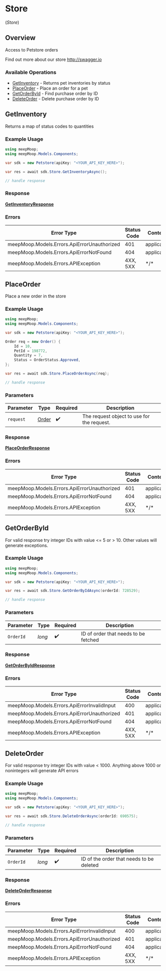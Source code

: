 # Store
(*Store*)

## Overview

Access to Petstore orders

Find out more about our store
<http://swagger.io>

### Available Operations

* [GetInventory](#getinventory) - Returns pet inventories by status
* [PlaceOrder](#placeorder) - Place an order for a pet
* [GetOrderById](#getorderbyid) - Find purchase order by ID
* [DeleteOrder](#deleteorder) - Delete purchase order by ID

## GetInventory

Returns a map of status codes to quantities

### Example Usage

<!-- UsageSnippet language="csharp" operationID="getInventory" method="get" path="/store/inventory" -->
```csharp
using meepMoop;
using meepMoop.Models.Components;

var sdk = new Petstore(apiKey: "<YOUR_API_KEY_HERE>");

var res = await sdk.Store.GetInventoryAsync();

// handle response
```

### Response

**[GetInventoryResponse](../../Models/Requests/GetInventoryResponse.md)**

### Errors

| Error Type                                  | Status Code                                 | Content Type                                |
| ------------------------------------------- | ------------------------------------------- | ------------------------------------------- |
| meepMoop.Models.Errors.ApiErrorUnauthorized | 401                                         | application/json                            |
| meepMoop.Models.Errors.ApiErrorNotFound     | 404                                         | application/json                            |
| meepMoop.Models.Errors.APIException         | 4XX, 5XX                                    | \*/\*                                       |

## PlaceOrder

Place a new order in the store

### Example Usage

<!-- UsageSnippet language="csharp" operationID="placeOrder" method="post" path="/store/order" -->
```csharp
using meepMoop;
using meepMoop.Models.Components;

var sdk = new Petstore(apiKey: "<YOUR_API_KEY_HERE>");

Order req = new Order() {
    Id = 10,
    PetId = 198772,
    Quantity = 7,
    Status = OrderStatus.Approved,
};

var res = await sdk.Store.PlaceOrderAsync(req);

// handle response
```

### Parameters

| Parameter                                  | Type                                       | Required                                   | Description                                |
| ------------------------------------------ | ------------------------------------------ | ------------------------------------------ | ------------------------------------------ |
| `request`                                  | [Order](../../Models/Components/Order.md)  | :heavy_check_mark:                         | The request object to use for the request. |

### Response

**[PlaceOrderResponse](../../Models/Requests/PlaceOrderResponse.md)**

### Errors

| Error Type                                  | Status Code                                 | Content Type                                |
| ------------------------------------------- | ------------------------------------------- | ------------------------------------------- |
| meepMoop.Models.Errors.ApiErrorUnauthorized | 401                                         | application/json                            |
| meepMoop.Models.Errors.ApiErrorNotFound     | 404                                         | application/json                            |
| meepMoop.Models.Errors.APIException         | 4XX, 5XX                                    | \*/\*                                       |

## GetOrderById

For valid response try integer IDs with value <= 5 or > 10. Other values will generate exceptions.

### Example Usage

<!-- UsageSnippet language="csharp" operationID="getOrderById" method="get" path="/store/order/{orderId}" -->
```csharp
using meepMoop;
using meepMoop.Models.Components;

var sdk = new Petstore(apiKey: "<YOUR_API_KEY_HERE>");

var res = await sdk.Store.GetOrderByIdAsync(orderId: 728529);

// handle response
```

### Parameters

| Parameter                            | Type                                 | Required                             | Description                          |
| ------------------------------------ | ------------------------------------ | ------------------------------------ | ------------------------------------ |
| `OrderId`                            | *long*                               | :heavy_check_mark:                   | ID of order that needs to be fetched |

### Response

**[GetOrderByIdResponse](../../Models/Requests/GetOrderByIdResponse.md)**

### Errors

| Error Type                                  | Status Code                                 | Content Type                                |
| ------------------------------------------- | ------------------------------------------- | ------------------------------------------- |
| meepMoop.Models.Errors.ApiErrorInvalidInput | 400                                         | application/json                            |
| meepMoop.Models.Errors.ApiErrorUnauthorized | 401                                         | application/json                            |
| meepMoop.Models.Errors.ApiErrorNotFound     | 404                                         | application/json                            |
| meepMoop.Models.Errors.APIException         | 4XX, 5XX                                    | \*/\*                                       |

## DeleteOrder

For valid response try integer IDs with value < 1000. Anything above 1000 or nonintegers will generate API errors

### Example Usage

<!-- UsageSnippet language="csharp" operationID="deleteOrder" method="delete" path="/store/order/{orderId}" -->
```csharp
using meepMoop;
using meepMoop.Models.Components;

var sdk = new Petstore(apiKey: "<YOUR_API_KEY_HERE>");

var res = await sdk.Store.DeleteOrderAsync(orderId: 690575);

// handle response
```

### Parameters

| Parameter                                | Type                                     | Required                                 | Description                              |
| ---------------------------------------- | ---------------------------------------- | ---------------------------------------- | ---------------------------------------- |
| `OrderId`                                | *long*                                   | :heavy_check_mark:                       | ID of the order that needs to be deleted |

### Response

**[DeleteOrderResponse](../../Models/Requests/DeleteOrderResponse.md)**

### Errors

| Error Type                                  | Status Code                                 | Content Type                                |
| ------------------------------------------- | ------------------------------------------- | ------------------------------------------- |
| meepMoop.Models.Errors.ApiErrorInvalidInput | 400                                         | application/json                            |
| meepMoop.Models.Errors.ApiErrorUnauthorized | 401                                         | application/json                            |
| meepMoop.Models.Errors.ApiErrorNotFound     | 404                                         | application/json                            |
| meepMoop.Models.Errors.APIException         | 4XX, 5XX                                    | \*/\*                                       |